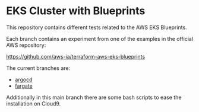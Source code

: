 # EKS Cluster with Blueprints

This repository contains different tests related to the AWS EKS Blueprints.

Each branch contains an experiment from one of the examples in the official AWS repository:

https://github.com/aws-ia/terraform-aws-eks-blueprints

The current branches are:

* [argocd](https://github.com/Cloud-DevOps-Labs/kubernetes-in-aws-the-easy-way/tree/argocd)
* [fargate](https://github.com/Cloud-DevOps-Labs/kubernetes-in-aws-the-easy-way/tree/fargate)


Additionally in this main branch there are some bash scripts to ease the installation on Cloud9.
